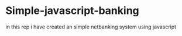 # Simple-javascript-banking
in this rep i have created an simple netbanking system using javascript
